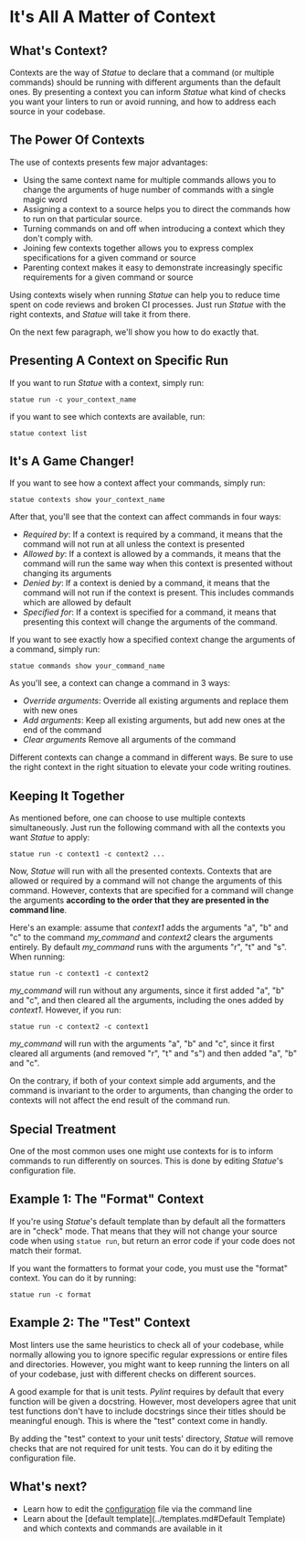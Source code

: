# It's All A Matter of Context

## What's Context?

Contexts are the way of *Statue* to declare that a command (or multiple commands) should be running with different
arguments than the default ones. By presenting a context you can inform *Statue* what kind of checks you want your
linters to run or avoid running, and how to address each source in your codebase.

## The Power Of Contexts

The use of contexts presents few major advantages:

* Using the same context name for multiple commands allows you to change the arguments of huge number
of commands with a single magic word
* Assigning a context to a source helps you to direct the commands how to
run on that particular source.
* Turning commands on and off when introducing a context which they don't comply with.
* Joining few contexts together allows you to express complex specifications for a given command or source
* Parenting context makes it easy to demonstrate increasingly specific requirements for a given command or source

Using contexts wisely when running *Statue* can help you to reduce time spent on code reviews and broken CI processes.
Just run *Statue* with the right contexts, and *Statue* will take it from there.

On the next few paragraph, we'll show you how to do exactly that.

## Presenting A Context on Specific Run

If you want to run *Statue* with a context, simply run:

    statue run -c your_context_name

if you want to see which contexts are available, run:

    statue context list

## It's A Game Changer!

If you want to see how a context affect your commands, simply run:

    statue contexts show your_context_name

After that, you'll see that the context can affect commands in four ways:

* *Required by*: If a context is required by a command, it means that the command will
not run at all unless the context is presented
* *Allowed by*: If a context is allowed by a commands, it means that the command will
run the same way when this context is presented without changing its arguments
* *Denied by*: If a context is denied by a command, it means that the command will not
run if the context is present. This includes commands which are allowed by default
* *Specified for*: If a context is specified for a command, it means that presenting this
context will change the arguments of the command.

If you want to see exactly how a specified context change the arguments of a command,
simply run:

    statue commands show your_command_name

As you'll see, a context can change a command in 3 ways:

* *Override arguments*: Override all existing arguments and replace them with new ones
* *Add arguments*: Keep all existing arguments, but add new ones at the end of the command
* *Clear arguments* Remove all arguments of the command

Different contexts can change a command in different ways. Be sure to use the right context
in the right situation to elevate your code writing routines.

## Keeping It Together

As mentioned before, one can choose to use multiple contexts simultaneously.
Just run the following command with all the contexts you want *Statue* to apply:

    statue run -c context1 -c context2 ...

Now, *Statue* will run with all the presented contexts. Contexts that are allowed or required
by a command will not change the arguments of this command. However, contexts that are
specified for a command will change the arguments **according to the order that they are
presented in the command line**.

Here's an example: assume that *context1* adds the arguments "a", "b" and "c" to the command
*my_command* and *context2* clears the arguments entirely. By default *my_command* runs with
the arguments "r", "t" and "s". When running:

    statue run -c context1 -c context2

*my_command* will run without any arguments, since it first added "a", "b" and "c", and then
cleared all the arguments, including the ones added by *context1*. However, if you run:

    statue run -c context2 -c context1

*my_command* will run with the arguments "a", "b" and "c", since it first cleared all arguments
(and removed "r", "t" and "s") and then added "a", "b" and "c".

On the contrary, if both of your context simple add arguments, and the command is invariant
to the order to arguments, than changing the order to contexts will not affect the end result
of the command run.

## Special Treatment

One of the most common uses one might use contexts for is to inform commands to run
differently on sources. This is done by editing *Statue*'s configuration file.

## Example 1: The "Format" Context

If you're using *Statue*'s default template than by default all the formatters are in "check"
mode. That means that they will not change your source code when using `statue run`, but return
an error code if your code does not match their format.

If you want the formatters to format your code, you must use the "format" context.
You can do it by running:

    statue run -c format

## Example 2: The "Test" Context

Most linters use the same heuristics to check all of your codebase, while normally allowing you
to ignore specific regular expressions or entire files and directories.
However, you might want to keep running the linters on all of your codebase, just with different checks
on different sources.

A good example for that is unit tests. *Pylint* requires by default that every function will be given a
docstring. However, most developers agree that unit test functions don't have to include docstrings since their titles
should be meaningful enough. This is where the "test" context come in handly.

By adding the "test" context to your unit tests' directory, *Statue* will remove checks that
are not required for unit tests. You can do it by editing the configuration file.

## What's next?
- Learn how to edit the [configuration](configuration.md) file via the command line
- Learn about the [default template](../templates.md#Default Template) and which contexts and commands are
available in it